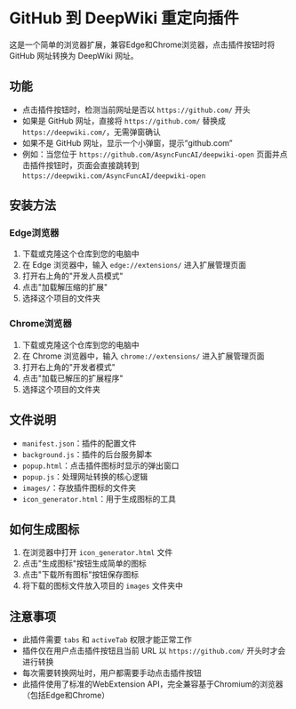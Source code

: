 # GitHub 到 DeepWiki 重定向插件

这是一个简单的浏览器扩展，兼容Edge和Chrome浏览器，点击插件按钮时将 GitHub 网址转换为 DeepWiki 网址。

## 功能

- 点击插件按钮时，检测当前网址是否以 `https://github.com/` 开头
- 如果是 GitHub 网址，直接将 `https://github.com/` 替换成 `https://deepwiki.com/`，无需弹窗确认
- 如果不是 GitHub 网址，显示一个小弹窗，提示“github.com”
- 例如：当您位于 `https://github.com/AsyncFuncAI/deepwiki-open` 页面并点击插件按钮时，页面会直接跳转到 `https://deepwiki.com/AsyncFuncAI/deepwiki-open`

## 安装方法

### Edge浏览器

1. 下载或克隆这个仓库到您的电脑中
2. 在 Edge 浏览器中，输入 `edge://extensions/` 进入扩展管理页面
3. 打开右上角的"开发人员模式"
4. 点击"加载解压缩的扩展"
5. 选择这个项目的文件夹

### Chrome浏览器

1. 下载或克隆这个仓库到您的电脑中
2. 在 Chrome 浏览器中，输入 `chrome://extensions/` 进入扩展管理页面
3. 打开右上角的"开发者模式"
4. 点击"加载已解压的扩展程序"
5. 选择这个项目的文件夹

## 文件说明

- `manifest.json`：插件的配置文件
- `background.js`：插件的后台服务脚本
- `popup.html`：点击插件图标时显示的弹出窗口
- `popup.js`：处理网址转换的核心逻辑
- `images/`：存放插件图标的文件夹
- `icon_generator.html`：用于生成图标的工具

## 如何生成图标

1. 在浏览器中打开 `icon_generator.html` 文件
2. 点击"生成图标"按钮生成简单的图标
3. 点击"下载所有图标"按钮保存图标
4. 将下载的图标文件放入项目的 `images` 文件夹中

## 注意事项

- 此插件需要 `tabs` 和 `activeTab` 权限才能正常工作
- 插件仅在用户点击插件按钮且当前 URL 以 `https://github.com/` 开头时才会进行转换
- 每次需要转换网址时，用户都需要手动点击插件按钮
- 此插件使用了标准的WebExtension API，完全兼容基于Chromium的浏览器（包括Edge和Chrome）
